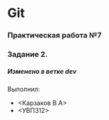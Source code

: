 # Git
### Практическая работа №7
### Задание 2.
##### Изменено в ветке dev
Выполнил:
* <Карзаков В А>
* <УВП312>